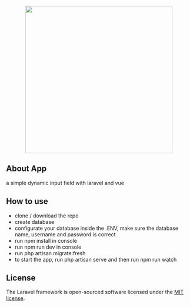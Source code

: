 <p align="center"><a href="https://laravel.com" target="_blank"><img src="https://raw.githubusercontent.com/laravel/art/master/logo-lockup/5%20SVG/2%20CMYK/1%20Full%20Color/laravel-logolockup-cmyk-red.svg" width="400"></a></p>



## About App

a simple dynamic input field with laravel and vue

## How to use

- clone / download the repo
- create database
- configurate your database inside the .ENV, make sure the database name, username and password is correct
- run npm install in console
- run npm run dev in console
- run php artisan migrate:fresh
- to start the app, run php artisan serve and then run npm run watch

## License

The Laravel framework is open-sourced software licensed under the [MIT license](https://opensource.org/licenses/MIT).
